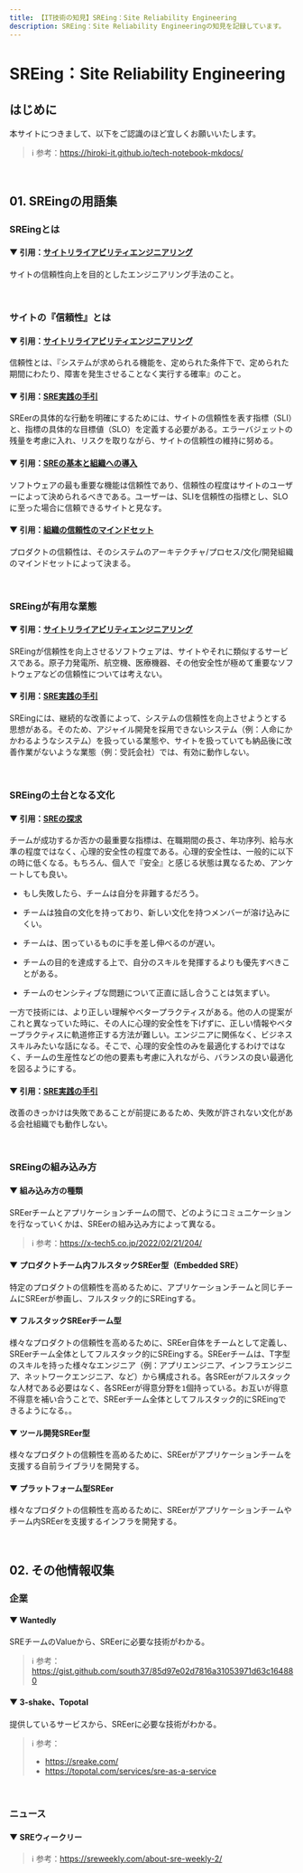 ```yaml
---
title: 【IT技術の知見】SREing：Site Reliability Engineering
description: SREing：Site Reliability Engineeringの知見を記録しています。
---
```


# SREing：Site Reliability Engineering

## はじめに

本サイトにつきまして、以下をご認識のほど宜しくお願いいたします。

> ℹ️ 参考：https://hiroki-it.github.io/tech-notebook-mkdocs/

<br>

## 01. SREingの用語集

### SREingとは

#### ▼ 引用：[サイトリライアビリティエンジニアリング](https://www.amazon.co.jp/dp/4873117917)

サイトの信頼性向上を目的としたエンジニアリング手法のこと。

<br>

### サイトの『信頼性』とは

#### ▼ 引用：[サイトリライアビリティエンジニアリング](https://www.amazon.co.jp/dp/4873117917)

信頼性とは、『システムが求められる機能を、定められた条件下で、定められた期間にわたり、障害を発生させることなく実行する確率』のこと。

#### ▼ 引用：[SRE実践の手引](https://eh-career.com/engineerhub/entry/2019/12/05/103000)

SREerの具体的な行動を明確にするためには、サイトの信頼性を表す指標（SLI）と、指標の具体的な目標値（SLO）を定義する必要がある。エラーバジェットの残量を考慮に入れ、リスクを取りながら、サイトの信頼性の維持に努める。

#### ▼ 引用：[SREの基本と組織への導入](https://dev.classmethod.jp/articles/202105-report-gcd21-d3-infra-01/)

ソフトウェアの最も重要な機能は信頼性であり、信頼性の程度はサイトのユーザーによって決められるべきである。ユーザーは、SLIを信頼性の指標とし、SLOに至った場合に信頼できるサイトと見なす。

#### ▼ 引用：[組織の信頼性のマインドセット](https://cloud.google.com/blog/ja/products/devops-sre/the-five-phases-of-organizational-reliability)

プロダクトの信頼性は、そのシステムのアーキテクチャ/プロセス/文化/開発組織のマインドセットによって決まる。

<br>

### SREingが有用な業態

#### ▼ 引用：[サイトリライアビリティエンジニアリング](https://www.amazon.co.jp/dp/4873117917)

SREingが信頼性を向上させるソフトウェアは、サイトやそれに類似するサービスである。原子力発電所、航空機、医療機器、その他安全性が極めて重要なソフトウェアなどの信頼性については考えない。

#### ▼ 引用：[SRE実践の手引](https://eh-career.com/engineerhub/entry/2019/12/05/103000)

SREingには、継続的な改善によって、システムの信頼性を向上させようとする思想がある。そのため、アジャイル開発を採用できないシステム（例：人命にかかわるようなシステム）を扱っている業態や、サイトを扱っていても納品後に改善作業がないような業態（例：受託会社）では、有効に動作しない。

<br>

### SREingの土台となる文化

#### ▼ 引用：[SREの探求](https://www.amazon.co.jp/dp/4873119618)

チームが成功するか否かの最重要な指標は、在職期間の長さ、年功序列、給与水準の程度ではなく、心理的安全性の程度である。心理的安全性は、一般的に以下の時に低くなる。もちろん、個人で『安全』と感じる状態は異なるため、アンケートしても良い。

- もし失敗したら、チームは自分を非難するだろう。

- チームは独自の文化を持っており、新しい文化を持つメンバーが溶け込みにくい。

- チームは、困っているものに手を差し伸べるのが遅い。

- チームの目的を達成する上で、自分のスキルを発揮するよりも優先すべきことがある。

- チームのセンシティブな問題について正直に話し合うことは気まずい。

一方で技術には、より正しい理解やベタープラクティスがある。他の人の提案がこれと異なっていた時に、その人に心理的安全性を下げずに、正しい情報やベタープラクティスに軌道修正する方法が難しい。エンジニアに関係なく、ビジネススキルみたいな話になる。そこで、心理的安全性のみを最適化するわけではなく、チームの生産性などの他の要素も考慮に入れながら、バランスの良い最適化を図るようにする。

#### ▼ 引用：[SRE実践の手引](https://eh-career.com/engineerhub/entry/2019/12/05/103000)

改善のきっかけは失敗であることが前提にあるため、失敗が許されない文化がある会社組織でも動作しない。

<br>

### SREingの組み込み方

#### ▼ 組み込み方の種類

SREerチームとアプリケーションチームの間で、どのようにコミュニケーションを行なっていくかは、SREerの組み込み方によって異なる。

> ℹ️ 参考：https://x-tech5.co.jp/2022/02/21/204/

#### ▼ プロダクトチーム内フルスタックSREer型（Embedded SRE）

特定のプロダクトの信頼性を高めるために、アプリケーションチームと同じチームにSREerが参画し、フルスタック的にSREingする。

#### ▼ フルスタックSREerチーム型

様々なプロダクトの信頼性を高めるために、SREer自体をチームとして定義し、SREerチーム全体としてフルスタック的にSREingする。SREerチームは、T字型のスキルを持った様々なエンジニア（例：アプリエンジニア、インフラエンジニア、ネットワークエンジニア、など）から構成される。各SREerがフルスタックな人材である必要はなく、各SREerが得意分野を```1```個持っている。お互いが得意不得意を補い合うことで、SREerチーム全体としてフルスタック的にSREingできるようになる。。

#### ▼ ツール開発SREer型

様々なプロダクトの信頼性を高めるために、SREerがアプリケーションチームを支援する自前ライブラリを開発する。

#### ▼ プラットフォーム型SREer

様々なプロダクトの信頼性を高めるために、SREerがアプリケーションチームやチーム内SREerを支援するインフラを開発する。


<br>

## 02. その他情報収集

### 企業

#### ▼ Wantedly

SREチームのValueから、SREerに必要な技術がわかる。

> ℹ️ 参考：https://gist.github.com/south37/85d97e02d7816a31053971d63c164880

#### ▼ 3-shake、Topotal

提供しているサービスから、SREerに必要な技術がわかる。

> ℹ️ 参考：
>
> - https://sreake.com/
> - https://topotal.com/services/sre-as-a-service

<br>

### ニュース

#### ▼ SREウィークリー

> ℹ️ 参考：https://sreweekly.com/about-sre-weekly-2/

